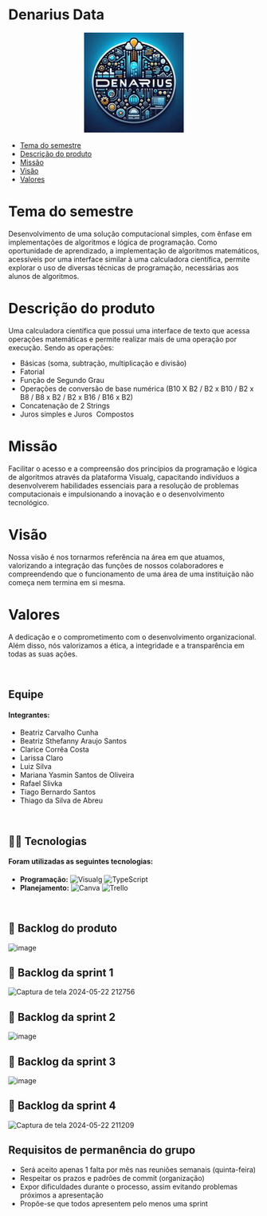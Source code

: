 # Denarius Data

<div align="center">
 <img src="./Logo.png"/>
</div>



* [Tema do semestre](#tema)
* [Descrição do produto](#produto)
* [Missão](#missão)
* [Visão](#visão)
* [Valores](#valores)

# Tema do semestre
Desenvolvimento de uma solução computacional simples, com ênfase em implementações de algoritmos e lógica de programação. Como oportunidade de aprendizado, a implementação de algoritmos matemáticos, acessíveis por uma interface similar à uma calculadora científica, permite explorar o uso de diversas técnicas de programação, necessárias aos alunos de algoritmos.

# Descrição do produto
Uma calculadora científica que possui uma interface de texto que acessa operações matemáticas e permite realizar mais de uma operação por execução.
Sendo as operações:
- Básicas (soma, subtração, multiplicação e divisão)
- Fatorial
- Função de Segundo Grau
- Operações de conversão de base numérica (B10 X B2 / B2 x B10 / B2 x B8 / B8 x B2 / B2 x B16 / B16 x B2)
- Concatenação de 2 Strings
- Juros simples e Juros  Compostos

# Missão

Facilitar o acesso e a compreensão dos princípios da programação e lógica de algoritmos através da plataforma Visualg, capacitando indivíduos a desenvolverem habilidades essenciais para a resolução de problemas computacionais e impulsionando a inovação e o desenvolvimento tecnológico.

# Visão

Nossa visão é nos tornarmos referência na área em que atuamos, valorizando a integração das funções de nossos colaboradores e compreendendo que o funcionamento de uma área de uma instituição não começa nem termina em si mesma.

# Valores

A dedicação e o comprometimento com o desenvolvimento organizacional. Além disso, nós valorizamos a ética, a integridade e a transparência em todas as suas ações.


<br>

##  Equipe

#### **Integrantes:** 
- Beatriz Carvalho Cunha
- Beatriz Sthefanny Araujo Santos
- Clarice Corrêa Costa
- Larissa Claro
- Luiz Silva
- Mariana Yasmin Santos de Oliveira
- Rafael Slivka
- Tiago Bernardo Santos
- Thiago da Silva de Abreu

<br>

## 👨‍💻 Tecnologias

#### Foram utilizadas as seguintes tecnologias:

- **Programação:** ![Visualg](https://img.shields.io/badge/visualg-%23007ACC.svg?style=for-the-badge&logo=visual-studio-code&logoColor=white) ![TypeScript](https://img.shields.io/badge/typescript-%23007ACC.svg?style=for-the-badge&logo=typescript&logoColor=white)
- **Planejamento:** ![Canva](https://img.shields.io/badge/Canva-%2300C4CC.svg?style=for-the-badge&logo=Canva&logoColor=white)  ![Trello](https://img.shields.io/badge/Trello-%23026AA7.svg?style=for-the-badge&logo=Trello&logoColor=white)

<br>

## 📃 Backlog do produto


![image](https://github.com/DenariusData/API-1sem/assets/163482399/be0014d2-ef64-4123-993a-32a95b15ef34)


## 📃 Backlog da sprint 1
![Captura de tela 2024-05-22 212756](https://github.com/DenariusData/API-1sem/assets/162724918/56f6ac91-7c79-42c8-9c97-eac6aa36b43a)

## 📃 Backlog da sprint 2
![image](https://github.com/DenariusData/API-1sem/assets/163482399/6455e1fb-1367-46e1-bdbf-531d27fb3d5b)

## 📃 Backlog da sprint 3
![image](https://github.com/DenariusData/API-1sem/assets/163482399/cc6e5994-29a6-4ac4-a2bb-dd09b82dc899)

## 📃 Backlog da sprint 4
![Captura de tela 2024-05-22 211209](https://github.com/DenariusData/API-1sem/assets/162724918/accdcba1-aca8-47cf-a1a3-26ac331c9016)



## Requisitos de permanência do grupo
- Será aceito apenas 1 falta por mês nas reuniões semanais (quinta-feira)
- Respeitar os prazos e padrões de commit (organização)
- Expor dificuldades durante o processo, assim evitando problemas próximos a apresentação
- Propõe-se que todos apresentem pelo menos uma sprint
